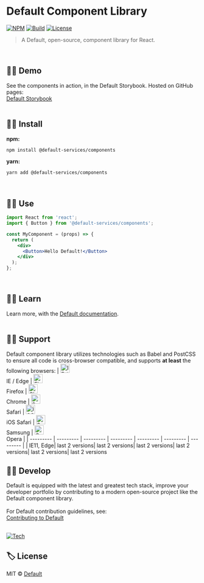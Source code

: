 # Default Component Library

[![NPM](https://img.shields.io/npm/v/@default-services/components?color=%2357a9a9&style=for-the-badge)](https://www.npmjs.com/package/@default-services/components)
[![Build](https://img.shields.io/badge/build-passing-%2357a9a9?style=for-the-badge)](https://github.com/default-services/components)
[![License](https://img.shields.io/github/license/default-services/components?color=%2357a9a9&style=for-the-badge)](https://github.com/default-services/components/blob/master/LICENSE)

> A Default, open-source, component library for React.
<br>

## 🐱‍🚀 Demo
See the components in action, in the Default Storybook. Hosted on GitHub pages:<br>
[Default Storybook](https://default-services.github.io/components)
<br><br>

## 🐱‍🏍 Install

**npm:**
```bash
npm install @default-services/components
```
**yarn:**
```bash
yarn add @default-services/components
```
<br>

## 🐱‍💻 Use
```jsx
import React from 'react';
import { Button } from '@default-services/components';

const MyComponent = (props) => {
  return (
    <div>
      <Button>Hello Default!</Button>
    </div>
  );
};
```
<br>

## 🐱‍👓 Learn
Learn more, with the [Default documentation](https://default.services).
<br><br>

## 🐱‍🐉 Support
Default component library utilizes technologies such as Babel and PostCSS to ensure all code is cross-browser compatible, and supports **at least** the following browsers:
| [<img src="https://raw.githubusercontent.com/alrra/browser-logos/master/src/edge/edge_48x48.png" alt="IE / Edge" width="24px" height="24px" />](http://godban.github.io/browsers-support-badges/)<br/>IE / Edge | [<img src="https://raw.githubusercontent.com/alrra/browser-logos/master/src/firefox/firefox_48x48.png" alt="Firefox" width="24px" height="24px" />](http://godban.github.io/browsers-support-badges/)<br/>Firefox | [<img src="https://raw.githubusercontent.com/alrra/browser-logos/master/src/chrome/chrome_48x48.png" alt="Chrome" width="24px" height="24px" />](http://godban.github.io/browsers-support-badges/)<br/>Chrome | [<img src="https://raw.githubusercontent.com/alrra/browser-logos/master/src/safari/safari_48x48.png" alt="Safari" width="24px" height="24px" />](http://godban.github.io/browsers-support-badges/)<br/>Safari | [<img src="https://raw.githubusercontent.com/alrra/browser-logos/master/src/safari-ios/safari-ios_48x48.png" alt="iOS Safari" width="24px" height="24px" />](http://godban.github.io/browsers-support-badges/)<br/>iOS Safari | [<img src="https://raw.githubusercontent.com/alrra/browser-logos/master/src/samsung-internet/samsung-internet_48x48.png" alt="Samsung" width="24px" height="24px" />](http://godban.github.io/browsers-support-badges/)<br/>Samsung | [<img src="https://raw.githubusercontent.com/alrra/browser-logos/master/src/opera/opera_48x48.png" alt="Opera" width="24px" height="24px" />](http://godban.github.io/browsers-support-badges/)<br/>Opera |
| --------- | --------- | --------- | --------- | --------- | --------- | --------- |
| IE11, Edge| last 2 versions| last 2 versions| last 2 versions| last 2 versions| last 2 versions| last 2 versions
<br>

## 🐱‍👤 Develop

Default is equipped with the latest and greatest tech stack, improve your developer portfolio by contributing to a modern open-source project like the Default component library.<br><br>
For Default contribution guidelines, see:<br>[Contributing to Default](https://github.com/default-services/components/wiki/Contributing-to-Default)
<br><br>

[![Tech](https://user-images.githubusercontent.com/8584126/83432596-f454db80-a3ed-11ea-93c3-28c5ae24a42d.png)](https://github.com/default-services/components)
<br>

## 🏷️ License

MIT © [Default](https://github.com/default-services/components/blob/master/LICENSE)